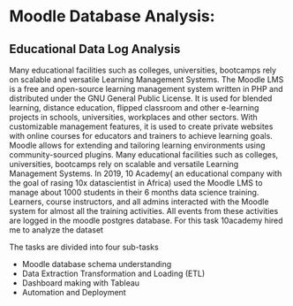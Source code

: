 # Moodle Database Analysis: 
## Educational Data Log Analysis 
Many educational facilities such as colleges, universities, bootcamps rely on scalable and versatile Learning Management Systems.  The Moodle LMS  is a free and open-source learning management system written in PHP and distributed under the GNU General Public License. It is used for blended learning, distance education, flipped classroom and other e-learning projects in schools, universities, workplaces and other sectors. With customizable management features, it is used to create private websites with online courses for educators and trainers to achieve learning goals. Moodle allows for extending and tailoring learning environments using community-sourced plugins.  Many educational facilities such as colleges, universities, bootcamps rely on scalable and versatile Learning Management Systems.   In 2019, 10 Academy( an educational company with the goal of rasing 10x datascientist in Africa) used the Moodle LMS to manage about 1000 students in their 6 months data science training. Learners, course instructors, and all admins interacted with the Moodle system for almost all the training activities. All events from these activities are logged in the moodle postgres database.  For this task 10academy hired me to analyze the dataset

The tasks are divided into four sub-tasks

- Moodle database schema understanding
- Data Extraction Transformation and Loading (ETL)
- Dashboard making with Tableau
- Automation and Deployment
